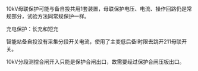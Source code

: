10kV母联保护可能与备自投共用1套装置，母联保护电压、电流、操作回路仍是常规部分，试验方法同常规保护一样。

 

充电保护：长充和短充

 

智能站备自投没有采集分段开关电流，使用了主变低后备I时限去跳开211母联开关。

10kV分段测控合闸开入只能是保护合闸出口，故需要经过保护合闸压板出口。